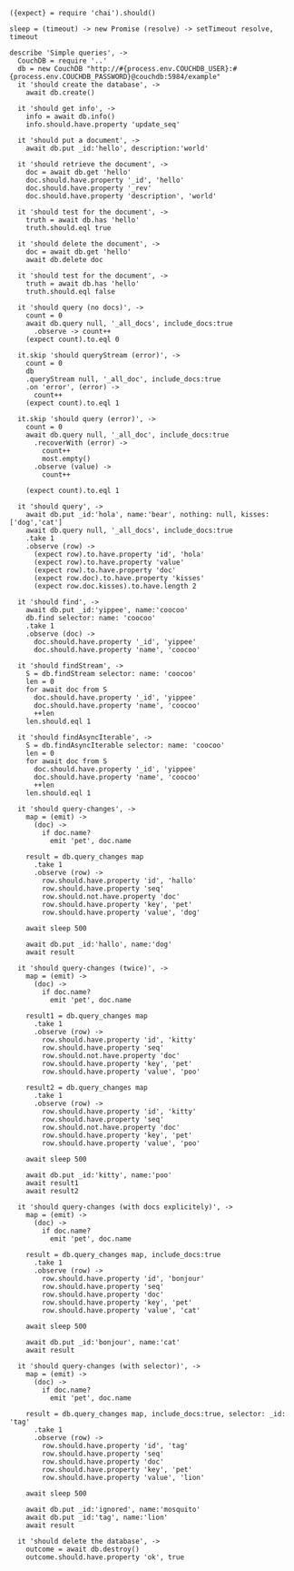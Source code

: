     ({expect} = require 'chai').should()

    sleep = (timeout) -> new Promise (resolve) -> setTimeout resolve, timeout

    describe 'Simple queries', ->
      CouchDB = require '..'
      db = new CouchDB "http://#{process.env.COUCHDB_USER}:#{process.env.COUCHDB_PASSWORD}@couchdb:5984/example"
      it 'should create the database', ->
        await db.create()

      it 'should get info', ->
        info = await db.info()
        info.should.have.property 'update_seq'

      it 'should put a document', ->
        await db.put _id:'hello', description:'world'

      it 'should retrieve the document', ->
        doc = await db.get 'hello'
        doc.should.have.property '_id', 'hello'
        doc.should.have.property '_rev'
        doc.should.have.property 'description', 'world'

      it 'should test for the document', ->
        truth = await db.has 'hello'
        truth.should.eql true

      it 'should delete the document', ->
        doc = await db.get 'hello'
        await db.delete doc

      it 'should test for the document', ->
        truth = await db.has 'hello'
        truth.should.eql false

      it 'should query (no docs)', ->
        count = 0
        await db.query null, '_all_docs', include_docs:true
          .observe -> count++
        (expect count).to.eql 0

      it.skip 'should queryStream (error)', ->
        count = 0
        db
        .queryStream null, '_all_doc', include_docs:true
        .on 'error', (error) ->
          count++
        (expect count).to.eql 1

      it.skip 'should query (error)', ->
        count = 0
        await db.query null, '_all_doc', include_docs:true
          .recoverWith (error) ->
            count++
            most.empty()
          .observe (value) ->
            count++

        (expect count).to.eql 1

      it 'should query', ->
        await db.put _id:'hola', name:'bear', nothing: null, kisses: ['dog','cat']
        await db.query null, '_all_docs', include_docs:true
        .take 1
        .observe (row) ->
          (expect row).to.have.property 'id', 'hola'
          (expect row).to.have.property 'value'
          (expect row).to.have.property 'doc'
          (expect row.doc).to.have.property 'kisses'
          (expect row.doc.kisses).to.have.length 2

      it 'should find', ->
        await db.put _id:'yippee', name:'coocoo'
        db.find selector: name: 'coocoo'
        .take 1
        .observe (doc) ->
          doc.should.have.property '_id', 'yippee'
          doc.should.have.property 'name', 'coocoo'

      it 'should findStream', ->
        S = db.findStream selector: name: 'coocoo'
        len = 0
        for await doc from S
          doc.should.have.property '_id', 'yippee'
          doc.should.have.property 'name', 'coocoo'
          ++len
        len.should.eql 1

      it 'should findAsyncIterable', ->
        S = db.findAsyncIterable selector: name: 'coocoo'
        len = 0
        for await doc from S
          doc.should.have.property '_id', 'yippee'
          doc.should.have.property 'name', 'coocoo'
          ++len
        len.should.eql 1

      it 'should query-changes', ->
        map = (emit) ->
          (doc) ->
            if doc.name?
              emit 'pet', doc.name

        result = db.query_changes map
          .take 1
          .observe (row) ->
            row.should.have.property 'id', 'hallo'
            row.should.have.property 'seq'
            row.should.not.have.property 'doc'
            row.should.have.property 'key', 'pet'
            row.should.have.property 'value', 'dog'

        await sleep 500

        await db.put _id:'hallo', name:'dog'
        await result

      it 'should query-changes (twice)', ->
        map = (emit) ->
          (doc) ->
            if doc.name?
              emit 'pet', doc.name

        result1 = db.query_changes map
          .take 1
          .observe (row) ->
            row.should.have.property 'id', 'kitty'
            row.should.have.property 'seq'
            row.should.not.have.property 'doc'
            row.should.have.property 'key', 'pet'
            row.should.have.property 'value', 'poo'

        result2 = db.query_changes map
          .take 1
          .observe (row) ->
            row.should.have.property 'id', 'kitty'
            row.should.have.property 'seq'
            row.should.not.have.property 'doc'
            row.should.have.property 'key', 'pet'
            row.should.have.property 'value', 'poo'

        await sleep 500

        await db.put _id:'kitty', name:'poo'
        await result1
        await result2

      it 'should query-changes (with docs explicitely)', ->
        map = (emit) ->
          (doc) ->
            if doc.name?
              emit 'pet', doc.name

        result = db.query_changes map, include_docs:true
          .take 1
          .observe (row) ->
            row.should.have.property 'id', 'bonjour'
            row.should.have.property 'seq'
            row.should.have.property 'doc'
            row.should.have.property 'key', 'pet'
            row.should.have.property 'value', 'cat'

        await sleep 500

        await db.put _id:'bonjour', name:'cat'
        await result

      it 'should query-changes (with selector)', ->
        map = (emit) ->
          (doc) ->
            if doc.name?
              emit 'pet', doc.name

        result = db.query_changes map, include_docs:true, selector: _id: 'tag'
          .take 1
          .observe (row) ->
            row.should.have.property 'id', 'tag'
            row.should.have.property 'seq'
            row.should.have.property 'doc'
            row.should.have.property 'key', 'pet'
            row.should.have.property 'value', 'lion'

        await sleep 500

        await db.put _id:'ignored', name:'mosquito'
        await db.put _id:'tag', name:'lion'
        await result

      it 'should delete the database', ->
        outcome = await db.destroy()
        outcome.should.have.property 'ok', true
